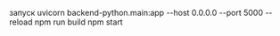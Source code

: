 запуск  uvicorn backend-python.main:app --host 0.0.0.0 --port 5000 --reload
 npm run build
 npm start   
